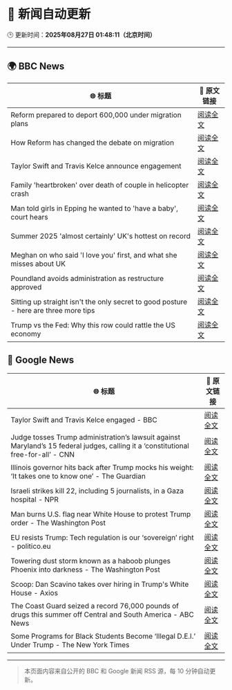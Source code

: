 # 🧠 新闻自动更新

🕒 更新时间：**2025年08月27日 01:48:11（北京时间）**

---

## 🌍 BBC News

| 🌐 标题 | 🔗 原文链接 |
|--------|-------------|
| Reform prepared to deport 600,000 under migration plans | [阅读全文](https://www.bbc.com/news/articles/c5yk4r5e514o?at_medium=RSS&at_campaign=rss) |
| How Reform has changed the debate on migration | [阅读全文](https://www.bbc.com/news/articles/c707g9rj9wqo?at_medium=RSS&at_campaign=rss) |
| Taylor Swift and Travis Kelce announce engagement | [阅读全文](https://www.bbc.com/news/articles/c707grqqdnwo?at_medium=RSS&at_campaign=rss) |
| Family 'heartbroken' over death of couple in helicopter crash | [阅读全文](https://www.bbc.com/news/articles/cdd3jzl31j8o?at_medium=RSS&at_campaign=rss) |
| Man told girls in Epping he wanted to 'have a baby', court hears | [阅读全文](https://www.bbc.com/news/articles/ckgy00rdzk7o?at_medium=RSS&at_campaign=rss) |
| Summer 2025 'almost certainly' UK's hottest on record | [阅读全文](https://www.bbc.com/weather/articles/c1kz18d3wjro?at_medium=RSS&at_campaign=rss) |
| Meghan on who said 'I love you' first, and what she misses about UK | [阅读全文](https://www.bbc.com/news/articles/cp94ly9x9y4o?at_medium=RSS&at_campaign=rss) |
| Poundland avoids administration as restructure approved | [阅读全文](https://www.bbc.com/news/articles/cdd3j3g0e5no?at_medium=RSS&at_campaign=rss) |
| Sitting up straight isn't the only secret to good posture - here are three more tips | [阅读全文](https://www.bbc.com/news/articles/c890kejpg34o?at_medium=RSS&at_campaign=rss) |
| Trump vs the Fed: Why this row could rattle the US economy | [阅读全文](https://www.bbc.com/news/articles/clydvlx504eo?at_medium=RSS&at_campaign=rss) |

## 📰 Google News

| 🌐 标题 | 🔗 原文链接 |
|--------|-------------|
| Taylor Swift and Travis Kelce engaged - BBC | [阅读全文](https://news.google.com/rss/articles/CBMiWkFVX3lxTE5lSGc2YmJwYmU0TUpYQ3lhV0U0bWxfQjBiS1dxVE82NUppbmZodmpzeV9LaE9vdVkyNDU5VXMzVzcweXkwT3BFRnJNazdRSWRRdnBYOTE4UzQ4UdIBX0FVX3lxTE1ReGtCOHJOU3djNkljTXdiR3lybEdZNGVWME9hbTAwQjRuQ18tbFlPTWJHU3J1NWJENm52MVVDeGlRLVZxQ2JFTVkzeWN4M3J3Q291WmhOUHE1WkxNNjFJ?oc=5) |
| Judge tosses Trump administration’s lawsuit against Maryland’s 15 federal judges, calling it a ‘constitutional free-for-all’ - CNN | [阅读全文](https://news.google.com/rss/articles/CBMijAFBVV95cUxOYlFXUzJubUNGYzc0aDdyazczdmpWbE9tc09iNnQ5TkVvLUR6VWZNSTJxWWtkc1JuWmxxWXEtMGoyQksxc1VvTEpaVGY1SlRjUnhJOUxDN3NqTklzbU1YYTNJQTFkeGlyM0w0d0hnWVJPdEtqTG0xNTduUmdmWlBEbnZMN01CdGJBNGNoZ9IBkgFBVV95cUxPYldhTWRrTW1nRlhia2NzZW94bWE1cmxpbWJfV1RXS3RBaF9CSTRDejh4TUw2X1BrVnV1bUZ2QVJFMm5MVzBvYU1HNC1BWVpPTkVPdWk5RXQzMVM2UkxlSndXQjRISGlIUHliSkJjb3hhRHhMeS1aR2ZBN1hNUWZPSWlkQWVMb0puS0xha21DSEFsZw?oc=5) |
| Illinois governor hits back after Trump mocks his weight: ‘It takes one to know one’ - The Guardian | [阅读全文](https://news.google.com/rss/articles/CBMijgFBVV95cUxQNF9sYzIzZWh6UjR2SEk0alpMS2paVE9ZSGlMZlYtUnp3UlM5aHF6V295Z3diazhSNkgzNFVMZUxsV1RFYUxRX1JxNTdqd0Jxc1dOREtkMDloVzVWTzQyY21RbjNQNWRZUERTNGhUeHJfUUZPalU0UnFTQTdiY19mSk9OWnk0ejNEbVJwaVFR?oc=5) |
| Israeli strikes kill 22, including 5 journalists, in a Gaza hospital - NPR | [阅读全文](https://news.google.com/rss/articles/CBMijAFBVV95cUxObm9aZm1XLUxqVWNBRFVFbHk4NWNJZWpzV3h3NTYycHFWZE42Q3ZhYml5alZ5UTg3alM1aU5pY3BvdmFSdnRPY29nSmdoRkliWTVXSTh1Y096UDBfVzhrcEQzRUxlbzd4YzAySVYzVVV3SmFWYS15aF9CSzZhcHY5Z3lKVmhUQmZUSzlxTg?oc=5) |
| Man burns U.S. flag near White House to protest Trump order - The Washington Post | [阅读全文](https://news.google.com/rss/articles/CBMiiAFBVV95cUxONV9lc3d0Q0JOQXlmV3FfTlJ3MVBrNGlCb1FUUFZtVGV3R3pacFoySzVVSjMxVmVGSXA2Y3NBXzNYV2pQZkhkU0FiTnNrWm02QzFnY1NIWm9GbFhWMm9qOEhUTW5HSzdXT3Uydm5QaEVEenFYTDVTNkpuamE0MWFvdmJEMkpNbzBy?oc=5) |
| EU resists Trump: Tech regulation is our ‘sovereign’ right - politico.eu | [阅读全文](https://news.google.com/rss/articles/CBMikgFBVV95cUxNSnk1SFdJd21vWnFpQTZuQTBvTU8xRjl0WXFaYTZzRmhyMkwyQ2RVc2pYaVViNGxOVmFIcExJWEp0N0JGSGR0SHF5bWVNU202M1I5c2lxZ0ZiUU5TWExaREJqU1hCbGdGWWl5elgzN2pyQmRNYzBFSVMwdjZ4bm0zUjRfeGpocDFYUFJUSC0tbXFjZw?oc=5) |
| Towering dust storm known as a haboob plunges Phoenix into darkness - The Washington Post | [阅读全文](https://news.google.com/rss/articles/CBMinAFBVV95cUxQbmNHXzRvcXhNVDBCNFZqdjFWeGlnaWJoQVpZTEMwOE9FQWxkS1pyQUM1Zk5iMF8zZUdIUUZtMXd2UGlDem1VNWlWZFhyYmZaeWtaYzNLdTczNEJpSEQ5LVlYTVhwWEZUQ1pFYTB2dmJ4VTE4YnJMclJyWDRXaG9OSG1Yb2wyYUVscDdJSEFoQ241VWQySTh5b0JVbTQ?oc=5) |
| Scoop: Dan Scavino takes over hiring in Trump's White House - Axios | [阅读全文](https://news.google.com/rss/articles/CBMic0FVX3lxTE0yTmJ2Mm54UkNLcUxTaHZfMlBQUG5zajdYcVdVS1F4Vk5kVmswSE8zdGk0NGlBRE4wOGhVZEM4UHJPSnVZcnVlUTNJN1FLd0NaWXdYQnRmNDA4MG5uUmFUanJkT3V4QjYxaXVxY1F2bm1hQVk?oc=5) |
| The Coast Guard seized a record 76,000 pounds of drugs this summer off Central and South America - ABC News | [阅读全文](https://news.google.com/rss/articles/CBMingFBVV95cUxNVi1KZ01Pd1lZaEsycGJXcmlOUEQwUjgxU2VQV1BxLS1sVGZRT1YzVWdzWUl5ZTI2cy1mWGtUcWh6UVZfYXVUTmh4Vk5SSjZuaG9kaW5EelhSN0lNNGRINHZuLWVWdzJjcEg3a0ktclJjXzhxaTg2aThpbEJFTVZQZ3BpOGttSzV5a0ZDQ19CQmx1Q2c5NV9tZDBmV0Rsd9IBowFBVV95cUxQdEdYb0hIajY2WGRqTkhPc0JPTk9DVDRWYXFTSXJxQ3VhMHR5ZHJfLUo4RmFWQzVUVkRjQjU0VWlqdUhEd2J0TU8wdkVwaVhvQnU5NkMyejJjUXRvQWJTVHptZFhvNlZ1bjdlZlFVUVFmQUlSSkk5czNHRU9kTjZwU0kxRDFKU3p3NXpPektOenplZmhINk5NQkItQnJwYnk3T2NR?oc=5) |
| Some Programs for Black Students Become ‘Illegal D.E.I.’ Under Trump - The New York Times | [阅读全文](https://news.google.com/rss/articles/CBMijAFBVV95cUxNTFJTQUc3dFJKWExYblg0WHJfMFhpRTQ5eGplWDhGdUdQaGRuZlBrNHRacjNKSUtoVW5lbFJBdXE5Tjh1TVR4NzRzQUc2cXJxMktOVkdlZi1SWkZMZUVvQ19neTlKcWhRNHp1ZV9mMTlPZllMc2ZlMUIzZnVJOTB3WTlWaUhzTHotUHptYQ?oc=5) |

---
> 本页面内容来自公开的 BBC 和 Google 新闻 RSS 源，每 10 分钟自动更新。